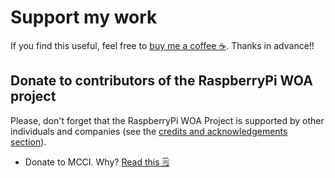 ﻿
# Support my work

If you find this useful, feel free to [buy me a coffee ☕](http://paypal.me/superjmn). Thanks in advance!!

## Donate to contributors of the RaspberryPi WOA project
Please, don't forget that the RaspberryPi WOA Project is supported by other individuals and companies (see the [credits and acknowledgements section](#credits-and-acknowledgements
)).
 - Donate to MCCI. Why? [Read this 🗒](mcci_donate.md) 